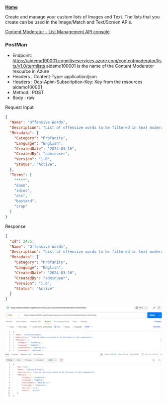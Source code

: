 [**Home**](README.md)

Create and manage your custom lists of Images and Text. The lists that you create can be used in the Image/Match and Text/Screen APIs.

[Content Moderator - List Management API console](https://westus.dev.cognitive.microsoft.com/docs/services/57cf755e3f9b070c105bd2c2/operations/57cf755e3f9b070868a1f67b)


### PostMan ###
* Endpoint: https://aidemo100001.cognitiveservices.azure.com/contentmoderator/lists/v1.0/termlists
    aidemo100001 is the name of the Content Moderator resource in Azure
* Headers : Content-Type: application/json
* Headers : Ocp-Apim-Subscription-Key: Key from the resources aidemo100001
* Method : POST
* Body : raw 

Request Input
```json
{
  "Name": "Offensive Words",
  "Description": "List of offensive words to be filtered in text moderation",
  "Metadata": {
    "Category": "Profanity",
    "Language": "English",
    "CreatedDate": "2024-03-16",
    "CreatedBy": "adminuser",
    "Version": "1.0",
    "Status": "Active",
  },
  "Terms": [
    "****",
    "damn",
    "idiot",
    "ass",
    "bastard",
    "crap"
  ]
}
```
Response
```json
{
  "Id": 2475,
  "Name": "Offensive Words",
  "Description": "List of offensive words to be filtered in text moderation",
  "Metadata": {
    "Category": "Profanity",
    "Language": "English",
    "CreatedDate": "2024-03-16",
    "CreatedBy": "adminuser",
    "Version": "1.0",
    "Status": "Active"
  }
}
```
![postman-4](images/postman-4.png)